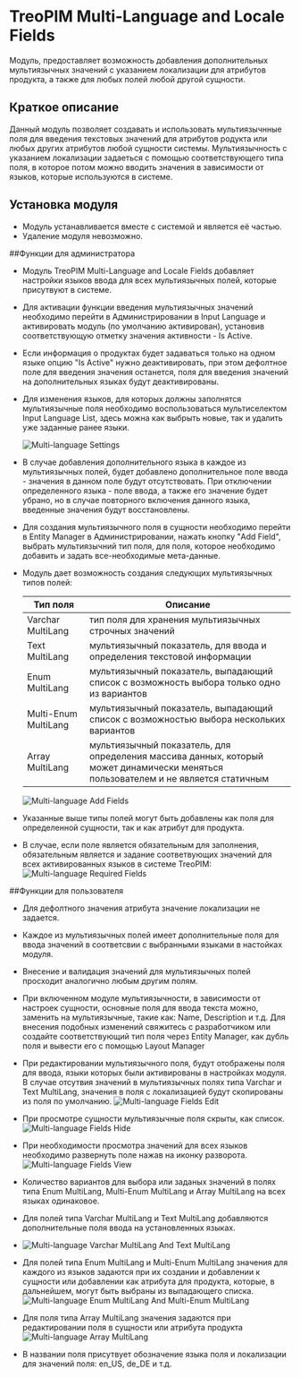 # TreoPIM Multi-Language and Locale Fields

Модуль, предоставляет возможность добавления дополнительных мультиязычных значений с указанием локализации  для атрибутов продукта, а также для любых полей любой другой сущности.

## Краткое описание

Данный модуль позволяет создавать и использовать мультиязычнные поля для введения текстовых значений для атрибутов родукта или любых других атрибутов любой сущности системы. Мультиязычность с указанием локализации задаеться с помощью соответствующего типа поля, в которое потом можно вводить значения в зависимости от языков, которые используются в системе.

## Установка модуля
- Модуль устанавливается вместе с системой и является её частью. 
- Удаление модуля невозможно.

##Функции для администратора
- Модуль TreoPIM Multi-Language and Locale Fields добавляет настройки языков ввода для всех мультиязычных полей, которые присутвуют в системе. 

- Для активации функции введения мультиязычных значений необходимо перейти в Администрировании в Input Language и активировать модуль (по умолчанию активирован), установив соответствующую отметку значения активности - Is Active. 

- Eсли информация о продуктах будет задаваться только на одном языке опцию "Is Active" нужно деактивировать, при этом дефолтное поле для введения значения останется, поля для введения значений на дополнительных языках будут деактивированы.

- Для изменения языков, для которых должны заполнятся мультиязычные поля необходимо  воспользоваться мультиселектом Input Language List, здесь можна как выбрыть новые, так и удалить уже заданные ранее языки.

  ![Multi-language Settings](_assets/multi-language-settings.jpg)

- В случае добавления дополнительного языка в каждое из мультиязычных полей, будет добавлено дополнительное поле ввода - значения в данном поле будут отсутствовать. При отключении определенного языка - поле ввода, а также его значение будет убрано, но в случае повторного включения данного языка, введенные значения будут восстановлены.  

- Для создания мультиязычного поля в сущности необходимо перейти в Entity Manager в Администрировании, нажать кнопку "Add Field", выбрать мультиязычний тип поля, для поля, которое необходимо добавить и задать все-необходимые мета-данные.

- Модуль дает возможность создания следующих мультиязычных типов полей:

  | Тип поля             | Описание                                                     |
  | -------------------- | ------------------------------------------------------------ |
  | Varchar MultiLang    | тип поля для хранения мультиязычных строчных значений        |
  | Text MultiLang       | мультиязычный показатель, для ввода и определения текстовой информации |
  | Enum MultiLang       | мультиязычный показатель, выпадающий список с возможность выбора только одно из вариантов |
  | Multi-Enum MultiLang | мультиязычный показатель, выпадающий список с возможностью выбора нескольких вариантов |
  | Array MultiLang      | мультиязычный показатель, для определения массива данных, который может динамически меняться пользователем и не является статичным |

  ![Multi-language Add Fields](_assets/multi-language-add-fields.jpg)

- Указанные выше типы полей могут быть добавлены как поля для определенной сущности, так и как атрибут для продукта.

- В случае, если поле является обязательным для заполнения, обязательным является и задание соответвующих значений для всех активированных языков в системе TreoPIM:
  ![Multi-language Required Fields](_assets/multi-language-required-fields.jpg)

##Функции для пользователя
- Для дефолтного значения атрибута значение локализации не задается.

- Каждое из мультиязычных полей имеет дополнительные поля для ввода значений в соответсвии с выбранными языками в настойках модуля.

- Внесение и валидация значений для мультиязычных полей просходит аналогично любым другим полям.

- При включенном модуле мультиязычности, в зависимости от настроек сущности, основные поля для ввода текста можно, заменить на мультиязычные, такие как: Name, Description и т.д. Для внесения подобных изменений свяжитесь с разработчиком или создайте соответствующий тип поля через Entity Manager, как дубль поля и вывести его с помощью Layout Manager

- При редактировании мультиязычного поля, будут отображены поля для ввода, языки которых были активированы в настройках модуля. В случае отсутвия значений в мультиязычных полях типа Varchar и Text MultiLang, значения в поля с локализацией будут скопированы из поля по умолчанию.
  ![Multi-language Fields Edit](_assets/multilanguage-fields-edit.jpg)

- При просмотре сущности мультиязычные поля скрыты, как список.
  ![Multi-language Fields Hide](_assets/multilanguage-fields-hide.jpg)

- При необходимости просмотра значений для всех языков  необходимо развернуть поле нажав на иконку разворота.
  ![Multi-language Fields View](_assets/multilanguage-fields-view.jpg)

- Количество вариантов для выбора или заданых значений в полях типа Enum MultiLang, Multi-Enum MultiLang и Array MultiLang  на всех языках одинаковое.

- Для полей типа Varchar MultiLang и Text MultiLang добавляются дополнительные поля ввода на установленных языках.


- ![Multi-language Varchar MultiLang And Text MultiLang](_assets/multi-varchar-multilang-and-text-multilang.jpg)
- Для полей типа Enum MultiLang и  Multi-Enum MultiLang значения для каждого из языков задаются при их создании и добавлении к сущности или добавлении как атрибута для продукта, которые, в дальнейшем, могут быть выбраны из выпадающего списка. 
    ![Multi-language Enum MultiLang And Multi-Enum MultiLang](_assets/multi-enum-multilang-and-multi-enum-multilang.jpg)
- Для поля типа Array MultiLang значения задаются при редактировании поля в сущности или  атрибута продукта
    ![Multi-language Array MultiLang ](_assets/array-multilang.jpg)
- В названии поля присутвует обозначение языка поля и локализации для значений поля: en_US, de_DE и т.д.  